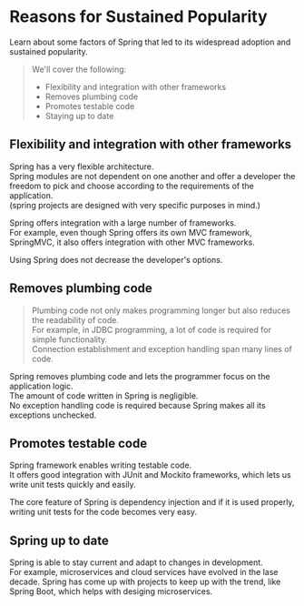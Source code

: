 # Reasons for Sustained Popularity

Learn about some factors of Spring that led to its widespread adoption and sustained popularity.

> We'll cover the following:
>
> - Flexibility and integration with other frameworks
> - Removes plumbing code
> - Promotes testable code
> - Staying up to date

## Flexibility and integration with other frameworks

Spring has a very flexible architecture.  
 Spring modules are not dependent on one another and offer a developer the freedom to pick and choose according to the requirements of the application.  
 (spring projects are designed with very specific purposes in mind.)

Spring offers integration with a large number of frameworks.  
 For example, even though Spring offers its own MVC framework, SpringMVC, it also offers integration with other MVC frameworks.

Using Spring does not decrease the developer's options.

## Removes plumbing code

> Plumbing code not only makes programming longer but also reduces the readability of code.  
>  For example, in JDBC programming, a lot of code is required for simple functionality.  
>  Connection establishment and exception handling span many lines of code.

Spring removes plumbing code and lets the programmer focus on the application logic.  
 The amount of code written in Spring is negligible.  
 No exception handling code is required because Spring makes all its exceptions unchecked.

## Promotes testable code

Spring framework enables writing testable code.  
 It offers good integration with JUnit and Mockito frameworks, which lets us write unit tests quickly and easily.

The core feature of Spring is dependency injection and if it is used properly, writing unit tests for the code becomes very easy.

## Spring up to date

Spring is able to stay current and adapt to changes in development.  
 For example, microservices and cloud services have evolved in the lase decade. Spring has come up with projects to keep up with the trend, like Spring Boot, which helps with desiging microservices.
